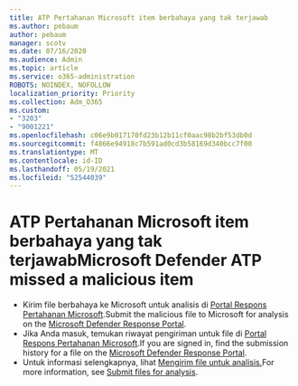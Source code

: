 ```yaml
---
title: ATP Pertahanan Microsoft item berbahaya yang tak terjawab
ms.author: pebaum
author: pebaum
manager: scotv
ms.date: 07/16/2020
ms.audience: Admin
ms.topic: article
ms.service: o365-administration
ROBOTS: NOINDEX, NOFOLLOW
localization_priority: Priority
ms.collection: Adm_O365
ms.custom:
- "3203"
- "9001221"
ms.openlocfilehash: c06e9b017170fd23b12b11cf0aac98b2bf53db0d
ms.sourcegitcommit: f4866e94918c7b591ad0cd3b58169d340bcc7f00
ms.translationtype: MT
ms.contentlocale: id-ID
ms.lasthandoff: 05/19/2021
ms.locfileid: "52544039"
---
```

# <a name="microsoft-defender-atp-missed-a-malicious-item"></a><span data-ttu-id="f566e-102">ATP Pertahanan Microsoft item berbahaya yang tak terjawab</span><span class="sxs-lookup"><span data-stu-id="f566e-102">Microsoft Defender ATP missed a malicious item</span></span>

- <span data-ttu-id="f566e-103">Kirim file berbahaya ke Microsoft untuk analisis di [Portal Respons Pertahanan Microsoft](https://www.microsoft.com/wdsi/filesubmission/).</span><span class="sxs-lookup"><span data-stu-id="f566e-103">Submit the malicious file to Microsoft for analysis on the [Microsoft Defender Response Portal](https://www.microsoft.com/wdsi/filesubmission/).</span></span> 
- <span data-ttu-id="f566e-104">Jika Anda masuk, temukan riwayat pengiriman untuk file di [Portal Respons Pertahanan Microsoft](https://www.microsoft.com/wdsi/submissionhistory).</span><span class="sxs-lookup"><span data-stu-id="f566e-104">If you are signed in, find the submission history for a file on the [Microsoft Defender Response Portal](https://www.microsoft.com/wdsi/submissionhistory).</span></span>
- <span data-ttu-id="f566e-105">Untuk informasi selengkapnya, lihat [Mengirim file untuk analisis.](/windows/security/threat-protection/intelligence/submission-guide)</span><span class="sxs-lookup"><span data-stu-id="f566e-105">For more information, see [Submit files for analysis](/windows/security/threat-protection/intelligence/submission-guide).</span></span>